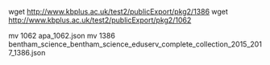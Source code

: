 
wget http://www.kbplus.ac.uk/test2/publicExport/pkg2/1386
wget http://www.kbplus.ac.uk/test2/publicExport/pkg2/1062 

mv 1062 apa_1062.json
mv 1386 bentham_science_bentham_science_eduserv_complete_collection_2015_2017_1386.json

